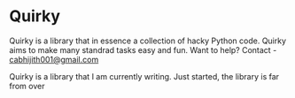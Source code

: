 # Quirky


Quirky is a library that in essence a collection of hacky Python code. Quirky aims to make many standrad tasks easy and fun. Want to help? 
Contact  - cabhijith001@gmail.com


Quirky is a library that I am currently writing. Just started, the library is far from over

